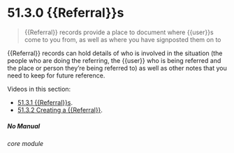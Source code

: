 # 51.3.0 {{Referral}}s

> {{Referral}} records provide a place to document where {{user}}s come to you from, as well as where you have signposted them on to



{{Referral}} records can hold details of who is involved in the situation (the people who are doing the referring, the {{user}} who is being referred and the place or person they’re being referred to) as well as other notes that you need to keep for future reference.

Videos in this section:
- [51.3.1 {{Referral}}s](/help/index/p/51.3.1).
- [51.3.2 Creating a {{Referral}}](/help/index/p/51.3.2).


##### No Manual

###### core module

